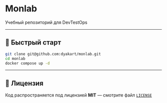 # Monlab

Учебный репозиторий для DevTestOps

---

## 🚀 Быстрый старт

```bash
git clone git@github.com:dyakart/monlab.git
cd monlab
docker compose up -d
```

---

## 📜 Лицензия

Код распространяется под лицензией **MIT** — смотрите файл [`LICENSE`](LICENSE)
